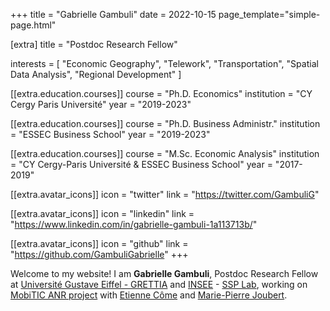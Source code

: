 +++
title = "Gabrielle Gambuli"
date = 2022-10-15
page_template="simple-page.html"

[extra]
title = "Postdoc Research Fellow"

interests = [
"Economic Geography",
"Telework",
"Transportation",
"Spatial Data Analysis",
"Regional Development"
]

[[extra.education.courses]]
course = "Ph.D. Economics"
institution = "CY Cergy Paris Université"
year = "2019-2023"

[[extra.education.courses]]
course = "Ph.D. Business Administr."
institution = "ESSEC Business School"
year = "2019-2023"

[[extra.education.courses]]
course = "M.Sc. Economic Analysis"
institution = "CY Cergy-Paris Université \& ESSEC Business School"
year = "2017-2019"

[[extra.avatar_icons]]
icon = "twitter"
link = "https://twitter.com/GambuliG"

[[extra.avatar_icons]]
icon = "linkedin"
link = "https://www.linkedin.com/in/gabrielle-gambuli-1a113713b/"

[[extra.avatar_icons]]
icon = "github"
link = "https://github.com/GambuliGabrielle"
+++

Welcome to my website! I am **Gabrielle Gambuli**, Postdoc Research Fellow at [Université Gustave Eiffel - GRETTIA](https://grettia.univ-gustave-eiffel.fr/accueil) and [INSEE](https://www.insee.fr/fr/accueil) - [SSP Lab](https://ssplab.lab.sspcloud.fr/), working on [MobiTIC ANR project](https://anr.fr/Project-ANR-19-CE22-0010) with [Etienne Côme](https://www.comeetie.fr/) and [Marie-Pierre Joubert](https://www.linkedin.com/in/marie-pierre-joubert-de-bellefon-538b3811/?originalSubdomain=fr).

